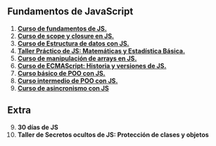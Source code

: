 ## Fundamentos de JavaScript
1. [**Curso de fundamentos de JS.**](./01-Curso-de-Fundamentos-de-JS)
2. [**Curso de scope y closure en JS.**](./02-Curso-de-Closures-y-Scope-con-JS/)
3. [**Curso de Estructura de datos con JS.**](./03-Curso-de-Estructuras-de-Datos-con-JS)
4. [**Taller Práctico de JS: Matemáticas y Estadística Básica.**](./03-Taller-Practico-de-JS-matematicas-y-estadistica-basica/)
5. [**Curso de manipulación de arrays en JS.**](./04-Curso-de-Manipulación-de-Arrays-en-JS/)
6. [**Curso de ECMAScript: Historia y versiones de JS.**](./05-Curso-de-ECMAScript/)
7. [**Curso básico de POO con JS.**](./06-Curso-Basico-de-OOP-con-JS/)
8. [**Curso intermedio de POO con JS.**](./07-Curso-Intermedio-de-OOP-con-JS/)
9. [**Curso de asincronismo con JS**](./08-Curso-de-Asincronismo-con-JS/)

## Extra
9. **30 días de JS**
10. **Taller de Secretos ocultos de JS: Protección de clases y objetos**
